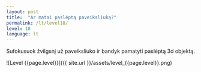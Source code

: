 ```yaml
---
layout: post
title:  "Ar matai paslėptą paveiksliuką?"
permalink: /lt/level18/
level: 18
language: lt
---
```

Sufokusuok žvilgsnį už paveiksliuko ir bandyk pamatyti paslėptą 3d objektą.

![Level {{page.level}}]({{ site.url }}/assets/level_{{page.level}}.png)